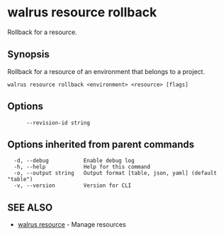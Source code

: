 # walrus resource rollback

Rollback for a resource.

## Synopsis

Rollback for a resource of an environment that belongs to a project.

```
walrus resource rollback <environment> <resource> [flags]
```

## Options

```
      --revision-id string   
```

## Options inherited from parent commands

```
  -d, --debug           Enable debug log
  -h, --help            Help for this command
  -o, --output string   Output format [table, json, yaml] (default "table")
  -v, --version         Version for CLI
```

## SEE ALSO

* [walrus resource](walrus_resource)	 - Manage resources

